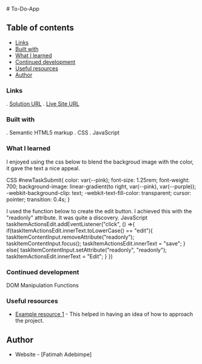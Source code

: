 #   To-Do-App 

## Table of contents
  - [Links](#links)
  - [Built with](#built-with)
  - [What I learned](#what-i-learned)
  - [Continued development](#continued-development)
  - [Useful resources](#useful-resources)
  -   [Author](#author)


### Links
. [Solution URL](https://github.com/EniolaCodes/To-Do-App)
. [Live Site URL](https://glowing-travesseiro-55a173.netlify.app)


### Built with
. Semantic HTML5 markup
. CSS
. JavaScript



### What I learned

I enjoyed using the css below to blend the backgroud image with the color, it gave the text a nice appeal.

CSS
#newTaskSubmit{
    color: var(--pink);
    font-size: 1.25rem;
    font-weight: 700;
    background-image: linear-gradient(to right, var(--pink), var(--purple));
    -webkit-background-clip: text;
    -webkit-text-fill-color: transparent;
    cursor: pointer;
    transition: 0.4s;
}


I used the function below to create the edit button. I achieved this with the "readonly" attribute. It was quite a discovery.
JavaScript
taskItemActionsEdit.addEventListener("click", () =>{
        if(taskItemActionsEdit.innerText.toLowerCase() == "edit"){
            taskItemContentInput.removeAttribute("readonly");
            taskItemContentInput.focus();
            taskItemActionsEdit.innerText = "save";
        } else{
            taskItemContentInput.setAttribute("readonly", "readonly");
            taskItemActionsEdit.innerText = "Edit";
        }
        })


### Continued development
DOM Manipulation
Functions


### Useful resources
- [Example resource 1](https://www.w3schools.com/howto/howto_js_todolist.asp) - This helped in having an idea of how to approach the project.


## Author
- Website - [Fatimah Adebimpe]

